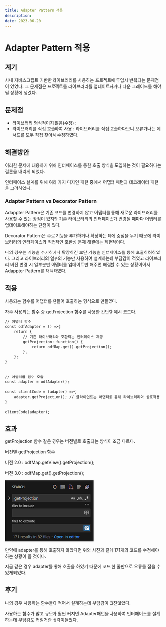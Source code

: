```yaml
---
title: Adapter Pattern 적용
description: 
date: 2023-06-20
---
```


# Adapter Pattern 적용 

## 계기

사내 자바스크립트 기반한 라이브러리를 사용하는 프로젝트에 투입시 반복되는 문제점이 있었다. 그 문제점은 프로젝트를 라이브러리를 업데이트하거나 다운 그레이드를 해야될 상황에 생겼다.

## 문제점

- 라이브러리 형식적이지 않음(수정) : 
- 라이브러리를 직접 호출하여 사용 : 라이브러리를 직접 호출하다보니 오류가나는 메서드를 모두 직접 찾아서 수정하였다.

  
## 해결방안 
이러한 문제에 대응하기 위해 인터페이스를 통한 호출 방식을 도입하는 것이 필요하다는 결론을 내리게 되었다.

인터페이스 설계를 위해 여러 가지 디자인 패턴 중에서 어댑터 패턴과 데코레이터 패턴을 고려하였다.

### Adapter Pattern vs Decorator Pattern


Adappter Pattern은 기존 코드를 변경하지 않고 어댑터를 통해 새로운 라이브러리를 사용할 수 있는 장점이 있지만 기존 라이브러리의 인터페이스가 변경될 때마다 어댑터를 업데이트해야하는 단점이 있다.

Decorator Pattern은 주로 기능을 추가하거나 확장하는 데에 중점을 두기 때문에 라이브러리의 인터페이스와 직접적인 호환성 문제 해결에는 제한적이다.

나의 경우는 기능을 추가하거나 확장하긴 보단 기능을 인터페이스를 통해 호출하려하였다. 그리고 라이브러리의 일부의 기능만 사용하여 설계하는데 부담감이 적었고 라이브러리 버전 변경 시 일부분만 어댑터를 업데이트만 해주면 해결할 수 있는 상황이어서 Adappter Pattern를 채택하였다.


## 적용 

사용되는 함수를 어댑터를 만들어 호출하는 형식으로 만들었다.  

자주 사용되는 함수 중 getProjection 함수를 사용한 간단한 예시 코드다.


```
// 어댑터 함수
const odfAdapter = () =>{
    return {
        // 기존 라이브러리와 호환되는 인터페이스 제공
        getProjection: function() {
            return odfMap.get().getProjection();
        },
    };
}


// 어댑터를 함수 호출
const adapter = odfAdapter();

const clientCode = (adapter) =>{
    adapter.getProjection(); // 클라이언트는 어댑터를 통해 라이브러리와 상호작용
}

clientCode(adapter);
```

## 효과

getProjection 함수 같은 경우는 버전별로 호출되는 방식이 조금 다르다.


버전별 getProjection 함수 

버전 2.0  : odfMap.getView().getProjection();

버전 3.0  : odfMap.get().getProjection();

![Alt text](image-5.png)

만약에 adapter를 통해 호출하지 않았다면 위와 사진과 같이 171개의 코드를 수정해야하는 상황이 올 것이다. 


지금 같은 경우 adapter를 통해 호출을 하였기 때문에 코드 한 줄만으로 오류를 잡을 수 있게되었다.

## 후기

나의 경우 사용하는 함수들이 적어서 설계하는데 부담감이 크진않았다. 


사용하는 함수가 많고 규모가 훨씬 커지면 Adapter패턴을 사용하여 인터페이스를 설계하는데 부담감도 커질거란 생각이들었다.



